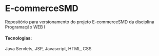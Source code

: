# E-commerceSMD
<p> Repositório para versionamento do projeto E-commerceSMD da disciplina Programação WEB I </p>

#### Tecnologias:
<p>Java Servlets, JSP, Javascript, HTML, CSS</p>